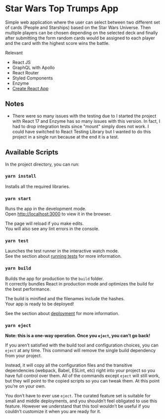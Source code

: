 # Star Wars Top Trumps App 

Simple web application where the user can select between two different set of cards (People and Starships) based on the 
Star Wars Universe. Then multiple players can be chosen depending on the selected deck and finally after
submitting the form random cards would be assigned to each player and the card with the highest
score wins the battle.

Relevant 
- React JS
- GraphQL with Apollo
- React Router
- Styled Components
- Enzyme
- [Create React App](https://github.com/facebook/create-react-app)

## Notes
- There were so many issues with the testing due to I started the project with React 17 and Enzyme has so many issues
with this version. In fact, I had to drop integration tests since "mount" simply does not work. I could 
have switched to React Testing Library but I wanted to do this project in a single run because at the end
it is a test.

## Available Scripts

In the project directory, you can run:
### `yarn install`

Installs all the required libraries.

### `yarn start`

Runs the app in the development mode.\
Open [http://localhost:3000](http://localhost:3000) to view it in the browser.

The page will reload if you make edits.\
You will also see any lint errors in the console.

### `yarn test`

Launches the test runner in the interactive watch mode.\
See the section about [running tests](https://facebook.github.io/create-react-app/docs/running-tests) for more information.

### `yarn build`

Builds the app for production to the `build` folder.\
It correctly bundles React in production mode and optimizes the build for the best performance.

The build is minified and the filenames include the hashes.\
Your app is ready to be deployed!

See the section about [deployment](https://facebook.github.io/create-react-app/docs/deployment) for more information.

### `yarn eject`

**Note: this is a one-way operation. Once you `eject`, you can’t go back!**

If you aren’t satisfied with the build tool and configuration choices, you can `eject` at any time. This command will remove the single build dependency from your project.

Instead, it will copy all the configuration files and the transitive dependencies (webpack, Babel, ESLint, etc) right into your project so you have full control over them. All of the commands except `eject` will still work, but they will point to the copied scripts so you can tweak them. At this point you’re on your own.

You don’t have to ever use `eject`. The curated feature set is suitable for small and middle deployments, and you shouldn’t feel obligated to use this feature. However we understand that this tool wouldn’t be useful if you couldn’t customize it when you are ready for it.
